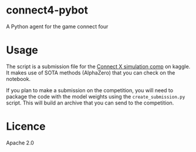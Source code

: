 # connect4-pybot
A Python agent for the game connect four

# Usage 

The script is a submission file for the [Connect X simulation comp](https://www.kaggle.com/c/connectx/overview) on kaggle. 
It makes use of SOTA methods (AlphaZero) that you can check on the notebook. 


If you plan to make a submission on the competition, you will need to package the code with the model weights using the `create_submission.py` script. This will build an archive that you can send to the competition.

# Licence
Apache 2.0
